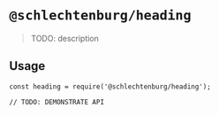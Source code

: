 # `@schlechtenburg/heading`

> TODO: description

## Usage

```
const heading = require('@schlechtenburg/heading');

// TODO: DEMONSTRATE API
```
